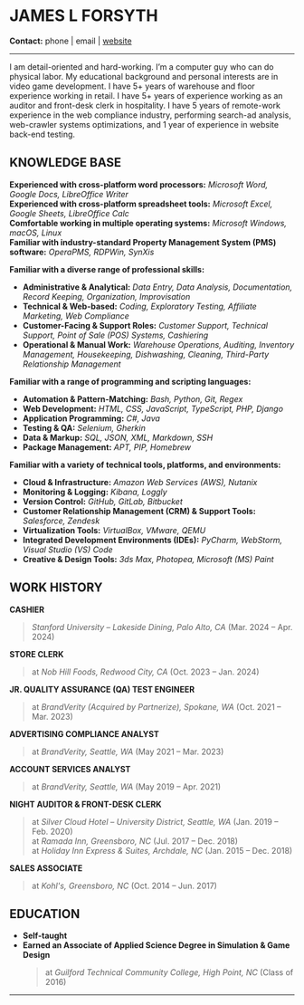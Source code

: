 # JAMES L FORSYTH
**Contact:** phone | email | [website](https://jamesworldbuilder.github.io/jamespace/JLF_RESUME.html)

---
I am detail-oriented and hard-working. I’m a computer guy who can do physical labor. My educational background and personal interests are in video game development. I have 5+ years of warehouse and floor experience working in retail. I have 5+ years of experience working as an auditor and front-desk clerk in hospitality. I have 5 years of remote-work experience in the web compliance industry, performing search-ad analysis, web-crawler systems optimizations, and 1 year of experience in website back-end testing.

## KNOWLEDGE BASE
**Experienced with cross-platform word processors:** *Microsoft Word, Google Docs, LibreOffice Writer*  
**Experienced with cross-platform spreadsheet tools:** *Microsoft Excel, Google Sheets, LibreOffice Calc*  
**Comfortable working in multiple operating systems:** *Microsoft Windows, macOS, Linux*  
**Familiar with industry-standard Property Management System (PMS) software:** *OperaPMS, RDPWin, SynXis*  

**Familiar with a diverse range of professional skills:**  
- **Administrative & Analytical:** *Data Entry, Data Analysis, Documentation, Record Keeping, Organization, Improvisation*  
- **Technical & Web-based:** *Coding, Exploratory Testing, Affiliate Marketing, Web Compliance*  
- **Customer-Facing & Support Roles:** *Customer Support, Technical Support, Point of Sale (POS) Systems, Cashiering*  
- **Operational & Manual Work:** *Warehouse Operations, Auditing, Inventory Management, Housekeeping, Dishwashing, Cleaning, Third-Party Relationship Management*

**Familiar with a range of programming and scripting languages:**  
- **Automation & Pattern-Matching:** *Bash, Python, Git, Regex*  
- **Web Development:** *HTML, CSS, JavaScript, TypeScript, PHP, Django*  
- **Application Programming:** *C#, Java*  
- **Testing & QA:** *Selenium, Gherkin*  
- **Data & Markup:** *SQL, JSON, XML, Markdown, SSH*  
- **Package Management:** *APT, PIP, Homebrew* 

**Familiar with a variety of technical tools, platforms, and environments:**  
- **Cloud & Infrastructure:** *Amazon Web Services (AWS), Nutanix*  
- **Monitoring & Logging:** *Kibana, Loggly*  
- **Version Control:** *GitHub, GitLab, Bitbucket*  
- **Customer Relationship Management (CRM) & Support Tools:** *Salesforce, Zendesk*  
- **Virtualization Tools:** *VirtualBox, VMware, QEMU*  
- **Integrated Development Environments (IDEs):** *PyCharm, WebStorm, Visual Studio (VS) Code*  
- **Creative & Design Tools:** *3ds Max, Photopea, Microsoft (MS) Paint*  

## WORK HISTORY
**CASHIER**  
> *Stanford University – Lakeside Dining, Palo Alto, CA* (Mar. 2024 – Apr. 2024)  

**STORE CLERK**  
> at *Nob Hill Foods, Redwood City, CA* (Oct. 2023 – Jan. 2024)  

**JR. QUALITY ASSURANCE (QA) TEST ENGINEER**  
> at *BrandVerity (Acquired by Partnerize), Spokane, WA* (Oct. 2021 – Mar. 2023)  

**ADVERTISING COMPLIANCE ANALYST**  
> at *BrandVerity, Seattle, WA* (May 2021 – Mar. 2023)  

**ACCOUNT SERVICES ANALYST**  
> at *BrandVerity, Seattle, WA* (May 2019 – Apr. 2021)  

**NIGHT AUDITOR & FRONT-DESK CLERK**  
> at *Silver Cloud Hotel – University District, Seattle, WA* (Jan. 2019 – Feb. 2020)  
> at *Ramada Inn, Greensboro, NC* (Jul. 2017 – Dec. 2018)  
> at *Holiday Inn Express & Suites, Archdale, NC* (Jan. 2015 – Dec. 2018)  

**SALES ASSOCIATE**  
> at *Kohl's, Greensboro, NC* (Oct. 2014 – Jun. 2017)

## EDUCATION
- **Self-taught**  
- **Earned an Associate of Applied Science Degree in Simulation & Game Design**  
  > at *Guilford Technical Community College, High Point, NC* (Class of 2016)

---
